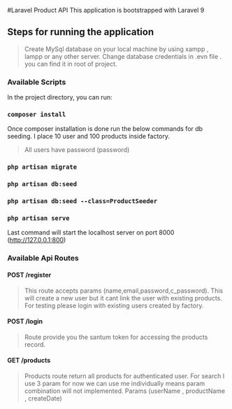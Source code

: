 #Laravel Product API
This application is bootstrapped with Laravel 9

## Steps for running the application 

> Create MySql database on your local machine by using xampp , lampp or any other server.
> Change database credentials in .evn file . you can find it in root of project.

### Available Scripts

In the project directory, you can run:

### `composer install`

Once composer installation is done run the below commands for db seeding.
I place 10 user and 100 products inside factory.

>All users have password (password)

### `php artisan migrate`
### `php artisan db:seed`
### `php artisan db:seed --class=ProductSeeder`
### `php artisan serve`
Last command will start the localhost server on port 8000 (http://127.0.0.1:800)

### Available Api Routes

#### POST /register 

> This route accepts params (name,email,password,c_password).
> This will create a new user but it cant link the user with existing products.
> For testing please login with existing users created by factory.

#### POST  /login
> Route provide you the santum token for accessing the products record.

#### GET /products

> Products route return all products for authenticated user.
> For search I use 3 param for now we can use me individually means param combination will not implemented.
> Params (userName , productName , createDate)    

